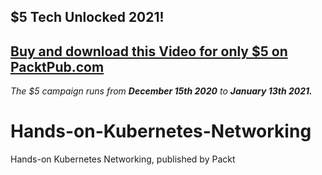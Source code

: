 ## $5 Tech Unlocked 2021!
[Buy and download this Video for only $5 on PacktPub.com](https://www.packtpub.com/product/hands-on-kubernetes-networking-video/9781838559571)
-----
*The $5 campaign         runs from __December 15th 2020__ to __January 13th 2021.__*

# Hands-on-Kubernetes-Networking
 Hands-on Kubernetes Networking, published by Packt
